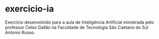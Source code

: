 # exercicio-ia
Exercício desenvolvido para a aula de Inteligência Artificial ministrada pelo professor Celso Gallão na Faculdade de Tecnologia São Caetano do Sul Antonio Russo.
